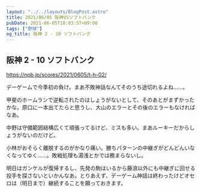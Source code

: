 ```yaml
---
layout: "../../layouts/BlogPost.astro"
title: 2021/06/05 阪神VSソフトバンク
pubDate: 2021-06-05T18:03:57+09:00
tags: ["野球"]
og_title: 阪神 2 - 10 ソフトバンク
---
```


## 阪神 2 - 10 ソフトバンク

https://npb.jp/scores/2021/0605/t-h-02/


デーゲームで今季初の負け。まあ不敗神話なんてそのうち途切れるよね……。

甲斐のホームランで逆転されたのはしょうがないとして、そのあとがまずかったかな。原口に一本出てたらと思うし、大山のエラーとその後のエラーもなければなあ。

中野は守備範囲結構広くて頑張ってるけど、ミスも多い。まあルーキーだからしょうがないのだけど。

小林がおそらく離脱するのがかなり痛い。勝ちパターンの中継ぎがどんどんいなくなってゆく……。敗戦処理も湯浅とかでは務まらないし。

明日はガンケルが復帰するし、先発の駒はいるから藤浪以外にも中継ぎに回せる投手を探さないといかんなあ。とりあえず、デーゲーム神話は終わったけどオセロは（明日まで）継続することを願っておきます。